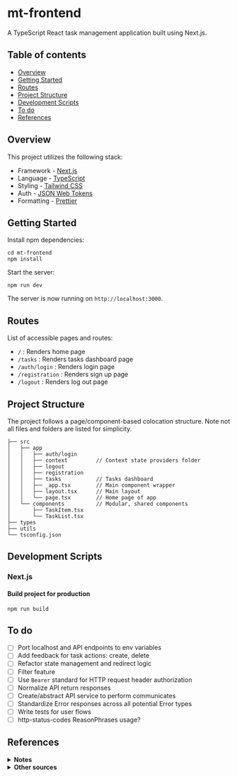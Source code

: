 # mt-frontend

A TypeScript React task management application built using Next.js.

## Table of contents

- [Overview](#overview)
- [Getting Started](#getting-started)
- [Routes](#routes)
- [Project Structure](#project-structure)
- [Development Scripts](#development-scripts)
- [To do](#to-do)
- [References](#references)

## Overview
This project utilizes the following stack:

- Framework - [Next.js](https://nextjs.org/)
- Language - [TypeScript](https://www.typescriptlang.org)
- Styling - [Tailwind CSS](https://tailwindcss.com/)
- Auth - [JSON Web Tokens](https://jwt.io/)
- Formatting - [Prettier](https://prettier.io/)

## Getting Started

Install npm dependencies:

```
cd mt-frontend
npm install
```

<!-- Populate `.env` values:

```
API_URL="..."
``` -->

Start the server:

```
npm run dev
```

The server is now running on `http://localhost:3000`.

## Routes
List of accessible pages and routes:

- `/` : Renders home page
- `/tasks` : Renders tasks dashboard page
- `/auth/login` : Renders login page
- `/registration` : Renders sign up page
- `/logout` : Renders log out page

## Project Structure
The project follows a page/component-based colocation structure. Note not all files and folders are listed for simplicity.
```
├── src
│   ├── app
│   │   ├── auth/login
│   │   ├── context         // Context state providers folder
│   │   ├── logout
│   │   ├── registration
│   │   ├── tasks           // Tasks dashboard 
│   │   ├── _app.tsx        // Main component wrapper
│   │   ├── layout.tsx      // Main layout
│   │   └── page.tsx        // Home page of app
│   └── components          // Modular, shared components
│       ├── TaskItem.tsx
│       └── TaskList.tsx
├── types
├── utils
└── tsconfig.json

```
## Development Scripts
### Next.js
#### Build project for production
```
npm run build
```

## To do
- [ ] Port localhost and API endpoints to env variables
- [ ] Add feedback for task actions: create, delete
- [ ] Refactor state management and redirect logic
- [ ] Filter feature
- [ ] Use `Bearer` standard for HTTP request header authorization
- [ ] Normalize API return responses
- [ ] Create/abstract API service to perform communicates
- [ ] Standardize Error responses across all potential Error types
- [ ] Write tests for user flows
- [ ] http-status-codes ReasonPhrases usage?

## References
<details><summary><strong>Notes</strong></summary>
</details>
<details><summary><strong>Other sources</strong></summary>
</details>
